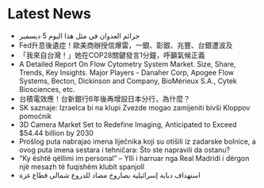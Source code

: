 # Latest News
-  جرائم العدوان في مثل هذا اليوم 5 ديسمبر
-  Fed升息後遺症！歐美商辦授信爆雷，一銀、彰銀、兆豐、台銀遭波及
-  「我來自台灣！」她在COP28關鍵發言1分鐘，呼籲氣候正義
-  A Detailed Report On Flow Cytometry System Market. Size, Share, Trends, Key Insights. Major Players - Danaher Corp, Apogee Flow Systems, Becton, Dickinson and Company, BioMérieux S.A., Cytek Biosciences, etc.
-  台積電效應！台新銀行6年後再增設日本分行，為什麼？
-  SK saznaje: Izraelca bi na klupi Zvezde mogao zamijeniti bivši Kloppov pomoćnik
-  3D Camera Market Set to Redefine Imaging, Anticipated to Exceed $54.44 billion by 2030
-  Prošlog puta nabrajao imena liječnika koji su otišili iz zadarske bolnice, a ovog puta imena sestara i tehničara: Što ste napravili da ostanu?
-  “Ky është qëllimi im personal” – Ylli i harruar nga Real Madridi i dërgon një mesazh të fuqishëm klubit spanjoll
-  استهداف دبابة إسرائيلية بصاروخ مضاد للدروع شمالي قطاع غزة

